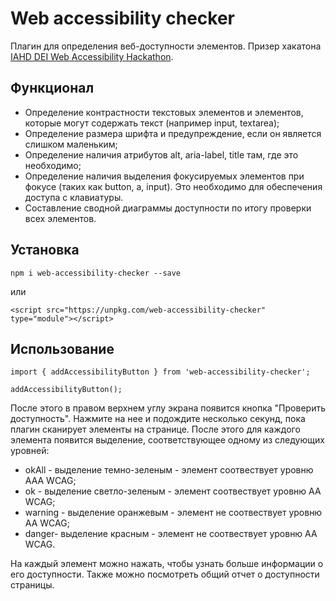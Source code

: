 # Web accessibility checker

Плагин для определения веб-доступности элементов. Призер хакатона [IAHD DEI Web Accessibility Hackathon](https://iahdhackathon2023.cc/).

## Функционал

- Определение контрастности текстовых элементов и элементов, которые могут содержать текст (например input, textarea);
- Определение размера шрифта и предупреждение, если он является слишком маленьким;
- Определение наличия атрибутов alt, aria-label, title там, где это необходимо;
- Определение наличия выделения фокусируемых элементов при фокусе (таких как button, a, input). Это необходимо для обеспечения доступа с клавиатуры.
- Составление сводной диаграммы доступности по итогу проверки всех элементов.

## Установка

```
npm i web-accessibility-checker --save
```

или
```
<script src="https://unpkg.com/web-accessibility-checker" type="module"></script>
```

## Использование

```
import { addAccessibilityButton } from 'web-accessibility-checker';
```
```
addAccessibilityButton();
```
После этого в правом верхнем углу экрана появится кнопка "Проверить доступность". Нажмите на нее и подождите несколько секунд, пока плагин сканирует элементы на странице.
После этого для каждого элемента появится выделение, соответствующее одному из следующих уровней:
- okAll - выделение темно-зеленым - элемент соотвествует уровню AAA WCAG;
- ok - выделение светло-зеленым - элемент соотвествует уровню AA WCAG;
- warning - выделение оранжевым - элемент не соотвествует уровню AA WCAG;
- danger- выделение красным - элемент не соотвествует уровню AA WCAG.

На каждый элемент можно нажать, чтобы узнать больше информации о его доступности. Также можно посмотреть общий отчет о доступности страницы.